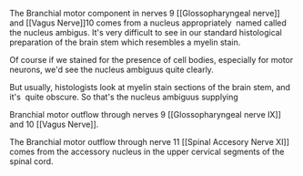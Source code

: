 The Branchial motor component in nerves 9 [[Glossopharyngeal nerve]] and [[Vagus Nerve]]10 comes from a nucleus appropriately  named called the nucleus ambigus. It's very difficult to see in our standard histological preparation of the brain stem which resembles a myelin stain. 

Of course if we stained for the presence of cell bodies, especially for motor 
neurons, we'd see the nucleus ambiguus quite clearly. 

But usually, histologists look at myelin stain sections of the brain stem, and it's  quite obscure. So that's the nucleus ambiguus supplying 

Branchial motor outflow through nerves 9 [[Glossopharyngeal nerve IX]] and 10 [[Vagus Nerve]]. 

The Branchial motor outflow through nerve 11 [[Spinal Accesory Nerve XI]] comes from the accessory nucleus in the upper cervical segments of the spinal cord.
